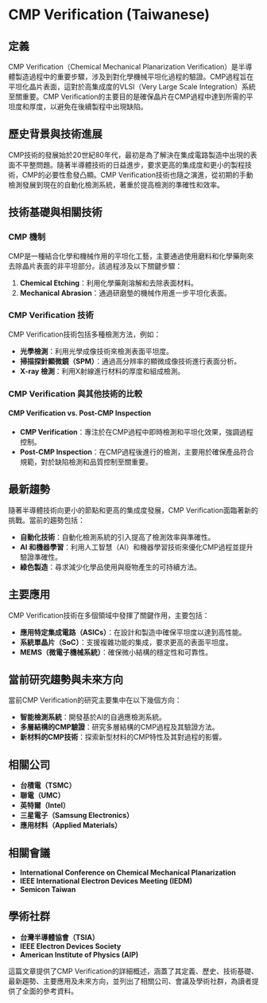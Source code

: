 # CMP Verification (Taiwanese)

## 定義

CMP Verification（Chemical Mechanical Planarization Verification）是半導體製造過程中的重要步驟，涉及到對化學機械平坦化過程的驗證。CMP過程旨在平坦化晶片表面，這對於高集成度的VLSI（Very Large Scale Integration）系統至關重要。CMP Verification的主要目的是確保晶片在CMP過程中達到所需的平坦度和厚度，以避免在後續製程中出現缺陷。

## 歷史背景與技術進展

CMP技術的發展始於20世紀80年代，最初是為了解決在集成電路製造中出現的表面不平整問題。隨著半導體技術的日益進步，要求更高的集成度和更小的製程技術，CMP的必要性愈發凸顯。CMP Verification技術也隨之演進，從初期的手動檢測發展到現在的自動化檢測系統，著重於提高檢測的準確性和效率。

## 技術基礎與相關技術

### CMP 機制

CMP是一種結合化學和機械作用的平坦化工藝，主要通過使用磨料和化學藥劑來去除晶片表面的非平坦部分。該過程涉及以下關鍵步驟：

1. **Chemical Etching**：利用化學藥劑溶解和去除表面材料。
2. **Mechanical Abrasion**：通過研磨墊的機械作用進一步平坦化表面。

### CMP Verification 技術

CMP Verification技術包括多種檢測方法，例如：

- **光學檢測**：利用光學成像技術來檢測表面平坦度。
- **掃描探針顯微鏡（SPM）**：通過高分辨率的顯微成像技術進行表面分析。
- **X-ray 檢測**：利用X射線進行材料的厚度和組成檢測。

### CMP Verification 與其他技術的比較

#### CMP Verification vs. Post-CMP Inspection

- **CMP Verification**：專注於在CMP過程中即時檢測和平坦化效果，強調過程控制。
- **Post-CMP Inspection**：在CMP過程後進行的檢測，主要用於確保產品符合規範，對於缺陷檢測和品質控制至關重要。

## 最新趨勢

隨著半導體技術向更小的節點和更高的集成度發展，CMP Verification面臨著新的挑戰。當前的趨勢包括：

- **自動化技術**：自動化檢測系統的引入提高了檢測效率與準確性。
- **AI 和機器學習**：利用人工智慧（AI）和機器學習技術來優化CMP過程並提升驗證準確性。
- **綠色製造**：尋求減少化學品使用與廢物產生的可持續方法。

## 主要應用

CMP Verification技術在多個領域中發揮了關鍵作用，主要包括：

- **應用特定集成電路（ASICs）**：在設計和製造中確保平坦度以達到高性能。
- **系統單晶片（SoC）**：支援複雜功能的集成，要求更高的表面平坦度。
- **MEMS（微電子機械系統）**：確保微小結構的穩定性和可靠性。

## 當前研究趨勢與未來方向

當前CMP Verification的研究主要集中在以下幾個方向：

- **智能檢測系統**：開發基於AI的自適應檢測系統。
- **多層結構的CMP驗證**：研究多層結構的CMP過程及其驗證方法。
- **新材料的CMP技術**：探索新型材料的CMP特性及其對過程的影響。

## 相關公司

- **台積電（TSMC）**
- **聯電（UMC）**
- **英特爾（Intel）**
- **三星電子（Samsung Electronics）**
- **應用材料（Applied Materials）**

## 相關會議

- **International Conference on Chemical Mechanical Planarization**
- **IEEE International Electron Devices Meeting (IEDM)**
- **Semicon Taiwan**

## 學術社群

- **台灣半導體協會（TSIA）**
- **IEEE Electron Devices Society**
- **American Institute of Physics (AIP)**

這篇文章提供了CMP Verification的詳細概述，涵蓋了其定義、歷史、技術基礎、最新趨勢、主要應用及未來方向，並列出了相關公司、會議及學術社群，為讀者提供了全面的參考資料。